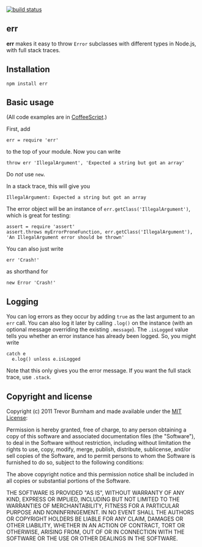 [![build status](https://secure.travis-ci.org/TrevorBurnham/err.png)](http://travis-ci.org/TrevorBurnham/err)
## err

**err** makes it easy to throw `Error` subclasses with different types in Node.js, with full stack traces.

## Installation

    npm install err

## Basic usage

(All code examples are in [CoffeeScript](http://coffeescript.org).)

First, add

    err = require 'err'

to the top of your module. Now you can write

    throw err 'IllegalArgument', 'Expected a string but got an array'

Do *not* use `new`.

In a stack trace, this will give you

    IllegalArgument: Expected a string but got an array

The error object will be an instance of `err.getClass('IllegalArgument')`, which is great for testing:

    assert = require 'assert'
    assert.throws myErrorProneFunction, err.getClass('IllegalArgument'), 'An IllegalArgument error should be thrown'

You can also just write

    err 'Crash!'

as shorthand for

    new Error 'Crash!'

## Logging

You can log errors as they occur by adding `true` as the last argument to an `err` call. You can also log it later by calling `.log()` on the instance (with an optional message overriding the existing `.message`). The `.isLogged` value tells you whether an error instance has already been logged. So, you might write

    catch e
      e.log() unless e.isLogged

Note that this only gives you the error message. If you want the full stack trace, use `.stack`.

## Copyright and license

Copyright (c) 2011 Trevor Burnham and made available under the [MIT License](http://www.opensource.org/licenses/mit-license.php):

Permission is hereby granted, free of charge, to any person obtaining a copy
of this software and associated documentation files (the "Software"), to deal
in the Software without restriction, including without limitation the rights
to use, copy, modify, merge, publish, distribute, sublicense, and/or sell
copies of the Software, and to permit persons to whom the Software is
furnished to do so, subject to the following conditions:

The above copyright notice and this permission notice shall be included in
all copies or substantial portions of the Software.

THE SOFTWARE IS PROVIDED "AS IS", WITHOUT WARRANTY OF ANY KIND, EXPRESS OR
IMPLIED, INCLUDING BUT NOT LIMITED TO THE WARRANTIES OF MERCHANTABILITY,
FITNESS FOR A PARTICULAR PURPOSE AND NONINFRINGEMENT. IN NO EVENT SHALL THE
AUTHORS OR COPYRIGHT HOLDERS BE LIABLE FOR ANY CLAIM, DAMAGES OR OTHER
LIABILITY, WHETHER IN AN ACTION OF CONTRACT, TORT OR OTHERWISE, ARISING FROM,
OUT OF OR IN CONNECTION WITH THE SOFTWARE OR THE USE OR OTHER DEALINGS IN
THE SOFTWARE.